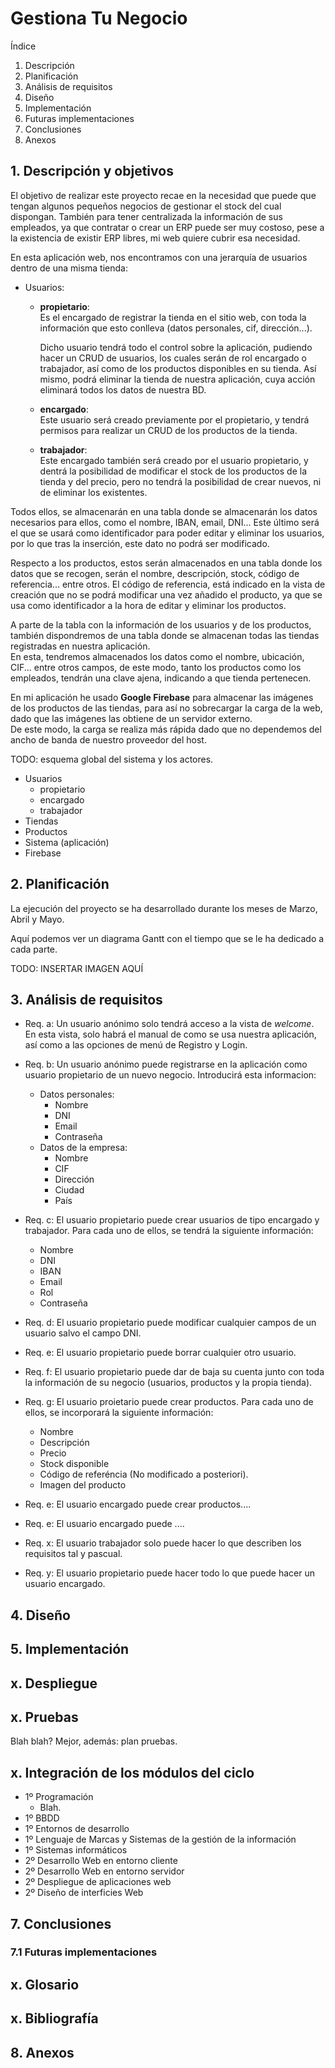 # Gestiona Tu Negocio

Índice

1. Descripción
2. Planificación
3. Análisis de requisitos
4. Diseño
5. Implementación
6. Futuras implementaciones
7. Conclusiones
8. Anexos

## 1. Descripción y objetivos

El objetivo de realizar este proyecto recae en la necesidad que puede que tengan algunos pequeños negocios de gestionar el stock del cual dispongan.
También para tener centralizada la información de sus empleados, ya que contratar o crear un ERP puede ser muy costoso, pese a la existencia de existir ERP libres,  mi web quiere cubrir esa necesidad.

En esta aplicación web, nos encontramos con una jerarquía de usuarios dentro de una misma tienda:

- Usuarios:
  - **propietario**:\
  Es el encargado de registrar la tienda en el sitio web, con toda la información que esto conlleva (datos personales, cif, dirección...).

    Dicho usuario tendrá todo el control sobre la aplicación, pudiendo hacer un CRUD de usuarios, los cuales serán de rol encargado o trabajador, así como de los productos disponibles en su tienda.
    Así mismo, podrá eliminar la tienda de nuestra aplicación, cuya acción eliminará todos los datos de nuestra BD.
  - **encargado**:\
  Este usuario será creado previamente por el propietario, y tendrá permisos para realizar un CRUD de los productos de la tienda.
  - **trabajador**:\
  Este encargado también será creado por el usuario propietario, y dentrá la posibilidad de modificar el stock de los productos de la tienda y del precio, pero no tendrá la posibilidad de crear nuevos, ni de eliminar los existentes.

Todos ellos, se almacenarán en una tabla donde se almacenarán los datos necesarios para ellos, como el nombre, IBAN, email, DNI... Este último será el que se usará como identificador para poder editar y eliminar los usuarios, por lo que tras la inserción, este dato no podrá ser modificado.

Respecto a los productos, estos serán almacenados en una tabla donde los datos que se recogen, serán el nombre, descripción, stock, código de referencia... entre otros. El código de referencia, está indicado en la vista de creación que no se podrá modificar una vez añadido el producto, ya que se usa como identificador a la hora de editar y eliminar los productos.

A parte de la tabla con la información de los usuarios y de los productos, también dispondremos de una tabla donde se almacenan todas las tiendas registradas en nuestra aplicación.\
En esta, tendremos almacenados los datos como el nombre, ubicación, CIF... entre otros campos, de este modo, tanto los productos como los empleados, tendrán una clave ajena, indicando a que tienda pertenecen.

En mi aplicación he usado **Google Firebase** para almacenar las imágenes de los productos de las tiendas, para así no sobrecargar la carga de la web, dado que las imágenes las obtiene de un servidor externo.\
De este modo, la carga se realiza más rápida dado que no dependemos del ancho de banda de nuestro proveedor del host.

TODO: esquema global del sistema y los actores.
- Usuarios
  - propietario
  - encargado
  - trabajador
- Tiendas
- Productos
- Sistema (aplicación)
- Firebase


## 2. Planificación

La ejecución del proyecto se ha desarrollado durante los meses de Marzo, Abril y Mayo.

Aquí podemos ver un diagrama Gantt con el tiempo que se le ha dedicado a cada parte.

TODO: INSERTAR IMAGEN AQUÍ

## 3. Análisis de requisitos

- Req. a: Un usuario anónimo solo tendrá acceso a la vista de *welcome*.\
En esta vista, solo habrá el manual de como se usa nuestra aplicación, así como a las opciones de menú de Registro y Login.

- Req. b: Un usuario anónimo puede registrarse en la aplicación como usuario propietario de un nuevo negocio. Introducirá esta informacion:
   - Datos personales:
     - Nombre
     - DNI
     - Email
     - Contraseña
  - Datos de la empresa:
     - Nombre
     - CIF
     - Dirección
     - Ciudad
     - País

- Req. c: El usuario propietario puede crear usuarios de tipo encargado y trabajador. Para cada uno de ellos, se tendrá la siguiente información:
  - Nombre
  - DNI
  - IBAN
  - Email
  - Rol
  - Contraseña

- Req. d: El usuario propietario puede modificar cualquier campos de un usuario salvo el campo DNI.
- Req. e: El usuario propietario puede borrar cualquier otro usuario.
- Req. f: El usuario propietario puede dar de baja su cuenta junto con toda la información de su negocio (usuarios, productos y la propia tienda).
- Req. g: El usuario proietario puede crear productos. Para cada uno de ellos, se incorporará la siguiente información:
    - Nombre
    - Descripción
    - Precio
    - Stock disponible
    - Código de referéncia (No modificado a posteriori).
    - Imagen del producto

- Req. e: El usuario encargado puede crear productos....
- Req. e: El usuario encargado puede ....


- Req. x: El usuario trabajador solo puede hacer lo que describen los requisitos tal y pascual.
- Req. y: El usuario propietario puede hacer todo lo que puede hacer un usuario encargado.

## 4. Diseño

## 5. Implementación

## x. Despliegue

## x. Pruebas

Blah blah?
Mejor, además: plan pruebas.


## x. Integración de los módulos del ciclo

- 1º Programación
  - Blah.
- 1º BBDD
- 1º Entornos de desarrollo
- 1º Lenguaje de Marcas y Sistemas de la gestión de la información
- 1º Sistemas informáticos
- 2º Desarrollo Web en entorno cliente
- 2º Desarrollo Web en entorno servidor
- 2º Despliegue  de aplicaciones web
- 2º Diseño de interficies Web


## 7. Conclusiones

### 7.1 Futuras implementaciones


## x. Glosario

## x. Bibliografía

## 8. Anexos


